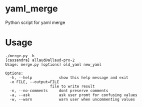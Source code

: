 yaml_merge
==========

Python script for yaml merge

Usage
==========
    ./merge.py -h                                                                                                        [cassandra] allaud@allaud-pro-2
    Usage: merge.py [options] old_yaml new_yaml

    Options:
      -h, --help            show this help message and exit
      -o FILE, --output=FILE
                        file to write result
      -n, --no-comments     dont preserve comments
      -a, --ask             ask user promt for confusing values
      -w, --warn            warn user when uncommenting values
